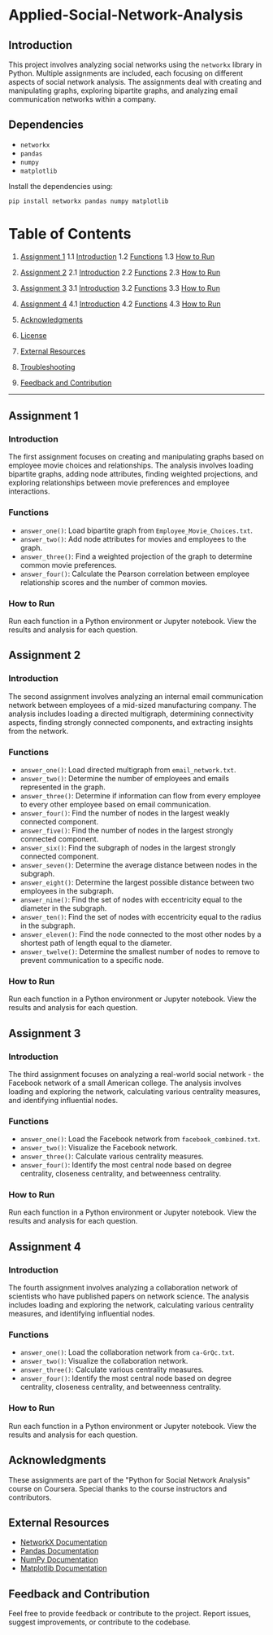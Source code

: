 # Applied-Social-Network-Analysis

## Introduction

This project involves analyzing social networks using the `networkx` library in Python. Multiple assignments are included, each focusing on different aspects of social network analysis. The assignments deal with creating and manipulating graphs, exploring bipartite graphs, and analyzing email communication networks within a company.

## Dependencies

- `networkx`
- `pandas`
- `numpy`
- `matplotlib`

Install the dependencies using:

```bash
pip install networkx pandas numpy matplotlib

```

# Table of Contents

1. [Assignment 1](#assignment-1)
   1.1 [Introduction](#introduction)
   1.2 [Functions](#functions)
   1.3 [How to Run](#how-to-run)

2. [Assignment 2](#assignment-2)
   2.1 [Introduction](#introduction-1)
   2.2 [Functions](#functions-1)
   2.3 [How to Run](#how-to-run-1)

3. [Assignment 3](#assignment-3)
   3.1 [Introduction](#introduction-2)
   3.2 [Functions](#functions-2)
   3.3 [How to Run](#how-to-run-2)

4. [Assignment 4](#assignment-4)
   4.1 [Introduction](#introduction-3)
   4.2 [Functions](#functions-3)
   4.3 [How to Run](#how-to-run-3)

5. [Acknowledgments](#acknowledgments)

6. [License](#license)

7. [External Resources](#external-resources)

8. [Troubleshooting](#troubleshooting)

9. [Feedback and Contribution](#feedback-and-contribution)

---

## Assignment 1

### Introduction

The first assignment focuses on creating and manipulating graphs based on employee movie choices and relationships. The analysis involves loading bipartite graphs, adding node attributes, finding weighted projections, and exploring relationships between movie preferences and employee interactions.

### Functions

- `answer_one()`: Load bipartite graph from `Employee_Movie_Choices.txt`.
- `answer_two()`: Add node attributes for movies and employees to the graph.
- `answer_three()`: Find a weighted projection of the graph to determine common movie preferences.
- `answer_four()`: Calculate the Pearson correlation between employee relationship scores and the number of common movies.

### How to Run

Run each function in a Python environment or Jupyter notebook. View the results and analysis for each question.

## Assignment 2

### Introduction

The second assignment involves analyzing an internal email communication network between employees of a mid-sized manufacturing company. The analysis includes loading a directed multigraph, determining connectivity aspects, finding strongly connected components, and extracting insights from the network.

### Functions

- `answer_one()`: Load directed multigraph from `email_network.txt`.
- `answer_two()`: Determine the number of employees and emails represented in the graph.
- `answer_three()`: Determine if information can flow from every employee to every other employee based on email communication.
- `answer_four()`: Find the number of nodes in the largest weakly connected component.
- `answer_five()`: Find the number of nodes in the largest strongly connected component.
- `answer_six()`: Find the subgraph of nodes in the largest strongly connected component.
- `answer_seven()`: Determine the average distance between nodes in the subgraph.
- `answer_eight()`: Determine the largest possible distance between two employees in the subgraph.
- `answer_nine()`: Find the set of nodes with eccentricity equal to the diameter in the subgraph.
- `answer_ten()`: Find the set of nodes with eccentricity equal to the radius in the subgraph.
- `answer_eleven()`: Find the node connected to the most other nodes by a shortest path of length equal to the diameter.
- `answer_twelve()`: Determine the smallest number of nodes to remove to prevent communication to a specific node.

### How to Run

Run each function in a Python environment or Jupyter notebook. View the results and analysis for each question.

## Assignment 3

### Introduction

The third assignment focuses on analyzing a real-world social network - the Facebook network of a small American college. The analysis involves loading and exploring the network, calculating various centrality measures, and identifying influential nodes.

### Functions

- `answer_one()`: Load the Facebook network from `facebook_combined.txt`.
- `answer_two()`: Visualize the Facebook network.
- `answer_three()`: Calculate various centrality measures.
- `answer_four()`: Identify the most central node based on degree centrality, closeness centrality, and betweenness centrality.

### How to Run

Run each function in a Python environment or Jupyter notebook. View the results and analysis for each question.

## Assignment 4

### Introduction

The fourth assignment involves analyzing a collaboration network of scientists who have published papers on network science. The analysis includes loading and exploring the network, calculating various centrality measures, and identifying influential nodes.

### Functions

- `answer_one()`: Load the collaboration network from `ca-GrQc.txt`.
- `answer_two()`: Visualize the collaboration network.
- `answer_three()`: Calculate various centrality measures.
- `answer_four()`: Identify the most central node based on degree centrality, closeness centrality, and betweenness centrality.

### How to Run

Run each function in a Python environment or Jupyter notebook. View the results and analysis for each question.

## Acknowledgments

These assignments are part of the "Python for Social Network Analysis" course on Coursera. Special thanks to the course instructors and contributors.

## External Resources

- [NetworkX Documentation](https://networkx.github.io/documentation/stable/)
- [Pandas Documentation](https://pandas.pydata.org/docs/)
- [NumPy Documentation](https://numpy.org/doc/)
- [Matplotlib Documentation](https://matplotlib.org/stable/contents.html)


## Feedback and Contribution

Feel free to provide feedback or contribute to the project. Report issues, suggest improvements, or contribute to the codebase.
